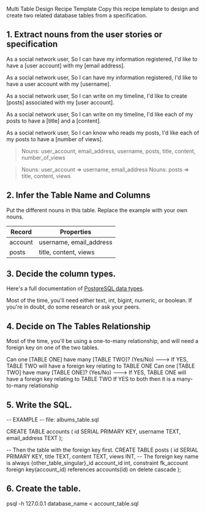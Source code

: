 Multi Table Design Recipe Template
Copy this recipe template to design and create two related database tables from a specification.

## 1. Extract nouns from the user stories or specification

As a social network user,
So I can have my information registered,
I'd like to have a [user account] with my [email address].

As a social network user,
So I can have my information registered,
I'd like to have a user account with my [username].

As a social network user,
So I can write on my timeline,
I'd like to create [posts] associated with my [user account].

As a social network user,
So I can write on my timeline,
I'd like each of my posts to have a [title] and a [content].

As a social network user,
So I can know who reads my posts,
I'd like each of my posts to have a [number of views].

> Nouns: user_account, email_address, username, posts, title, content, number_of_views

> Nouns: user_account => username, email_address
> Nouns: posts => title, content, views

## 2. Infer the Table Name and Columns
Put the different nouns in this table. Replace the example with your own nouns.

| Record	   | Properties              |
| ---------- | ----------------------- |
| account	   | username, email_address |
| posts  	   | title, content, views   |

## 3. Decide the column types.
Here's a full documentation of [PostgreSQL data types](https://www.postgresql.org/docs/current/datatype.html).

Most of the time, you'll need either text, int, bigint, numeric, or boolean. If you're in doubt, do some research or ask your peers.

## 4. Decide on The Tables Relationship
Most of the time, you'll be using a one-to-many relationship, and will need a foreign key on one of the two tables.

Can one [TABLE ONE] have many [TABLE TWO]? (Yes/No) ---> If YES, TABLE TWO will have a foreign key relating to TABLE ONE
Can one [TABLE TWO] have many [TABLE ONE]? (Yes/No) ---> If YES, TABLE ONE will have a foreign key relating to TABLE TWO
If YES to both then it is a many-to-many relationship

## 5. Write the SQL.
-- EXAMPLE
-- file: albums_table.sql

CREATE TABLE accounts (
  id SERIAL PRIMARY KEY,
  username TEXT,
  email_address TEXT
);

-- Then the table with the foreign key first.
CREATE TABLE posts (
  id SERIAL PRIMARY KEY,
  title TEXT,
  content TEXT,
  views INT,
-- The foreign key name is always {other_table_singular}_id
  account_id int,
  constraint fk_account foreign key(account_id)
    references accounts(id)
    on delete cascade
);
## 6. Create the table.
psql -h 127.0.0.1 database_name < account_table.sql